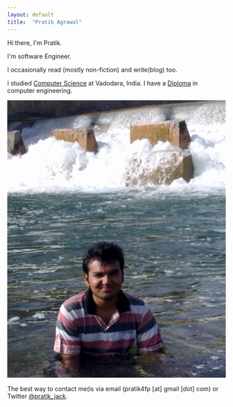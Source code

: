 ```yaml
---
layout: default
title:  "Pratik Agrawal"
---
```



Hi there, I'm Pratik.
  
I'm software Engineer.   

I occasionally read (mostly non-fiction) and write(blog) too. 

I studied [Computer Science](http://www.msubaroda.ac.in) at Vadodara, India. I have a [Diploma](http://www.nirmauni.ac.in) in computer engineering.

![me](images/web.jpg)



The best way to contact me(is via email (pratik4fp [at] gmail [dot] com) or
Twitter [@pratik_jack](https://twitter.com/pratik_jack). 





